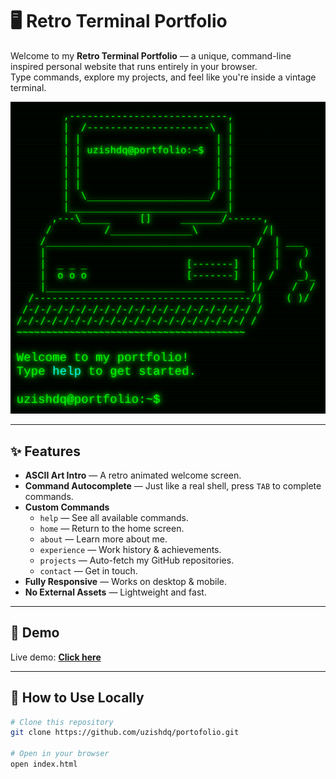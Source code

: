 # 🖥️ Retro Terminal Portfolio

Welcome to my **Retro Terminal Portfolio** — a unique, command-line inspired personal website that runs entirely in your browser.  
Type commands, explore my projects, and feel like you're inside a vintage terminal.

![Preview](preview.png)

---

## ✨ Features

- **ASCII Art Intro** — A retro animated welcome screen.
- **Command Autocomplete** — Just like a real shell, press `TAB` to complete commands.
- **Custom Commands**
  - `help` — See all available commands.
  - `home` — Return to the home screen.
  - `about` — Learn more about me.
  - `experience` — Work history & achievements.
  - `projects` — Auto-fetch my GitHub repositories.
  - `contact` — Get in touch.
- **Fully Responsive** — Works on desktop & mobile.
- **No External Assets** — Lightweight and fast.

---

## 🚀 Demo

Live demo: [**Click here**](https://uzishdq.github.io/portofolio/)

---

## 📂 How to Use Locally

```bash
# Clone this repository
git clone https://github.com/uzishdq/portofolio.git

# Open in your browser
open index.html
```
